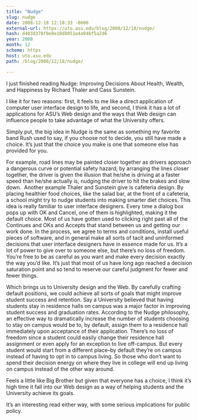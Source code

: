 ```yaml
---
title: "Nudge"
slug: nudge
date: 2008-12-18 12:18:33 -0600
external-url: https://uto.asu.edu/blog/2008/12/18/nudge/
hash: d403d378f0e8e10d8051e4a946f5a2d6
year: 2008
month: 12
scheme: https
host: uto.asu.edu
path: /blog/2008/12/18/nudge/

---
```


I just finished reading Nudge: Improving Decisions About Health, Wealth, and Happiness by Richard Thaler and Cass Sunstein.

I like it for two reasons: first, it feels to me like a direct application of computer user interface design to life, and second, I think it has a lot of applications for ASU’s Web design and the ways that Web design can influence people to take advantage of what the University offers.

Simply put, the big idea in Nudge is the same as something my favorite band Rush used to say, if you choose not to decide, you still have made a choice. It’s just that the choice you make is one that someone else has provided for you.

For example, road lines may be painted closer together as drivers approach a dangerous curve or potential safety hazard; by arranging the lines closer together, the driver is given the illusion that he/she is driving at a faster speed than he/she actually is, nudging the driver to hit the brakes and slow down.  Another example Thaler and Sunstein give is cafeteria design. By placing healthier food choices, like the salad bar, at the front of a cafeteria, a school might try to nudge students into making smarter diet choices. This idea is really familiar to user interface designers. Every time a dialog box pops up with OK and Cancel, one of them is highlighted, making it the default choice. Most of us have gotten used to clicking right past all of the Continues and OKs and Accepts that stand between us and getting our work done. In the process, we agree to terms and conditions, install useful pieces of software, and in general make all sorts of tacit and uninformed decisions that user interface designers have in essence made for us. It’s a lot of power to give over to someone else, but there’s no loss of freedom. You’re free to be as careful as you want and make every decision exactly the way you’d like. It’s just that most of us have long ago reached a decision saturation point and so tend to reserve our careful judgment for fewer and fewer things.

Which brings us to University design and the Web. By carefully crafting default positions, we could achieve all sorts of goals that might improve student success and retention. Say a University believed that having students stay in residence halls on campus was a major factor in improving student success and graduation rates. According to the Nudge philosophy, an effective way to dramatically increase the number of students choosing to stay on campus would be to, by default, assign them to a residence hall immediately upon acceptance of their application. There’s no loss of freedom since a student could easily change their residence hall assignment or even apply for an exception to live off-campus. But every student would start from a different place–by default they’re on campus instead of having to opt in to campus living. So those who don’t want to spend their decision energy on where they live in college will end up living on campus instead of the other way around.

Feels a little like Big Brother but given that everyone has a choice, I think it’s high time it fall into our Web design as a way of helping students and the University achieve its goals.

It’s an interesting read either way, with some serious implications for public policy.


